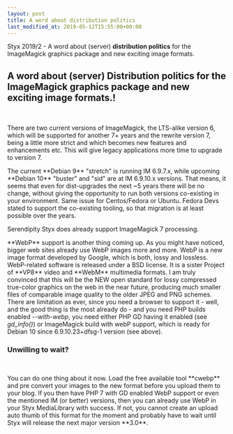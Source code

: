```yaml
---
layout: post
title: A word about distribution politics
last_modified_at: 2019-05-12T15:55:00+00:00
---
```


Styx 2019/2 - A word about (server) **distribution politics** for the ImageMagick graphics package and new exciting image formats.

<div markdown="1">
 <div>

<h2>A word about (server) Distribution politics for the ImageMagick graphics package and new exciting image formats.!</h2><br>

<p>There are two current versions of ImageMagick, the LTS-alike version 6, which will be supported for another 7+ years and the rewrite version 7,
being a little more strict and which becomes new features and enhancements etc. This will give legacy applications more time to upgrade to version 7.</p>

<p>The current **Debian 9** "stretch" is running IM 6.9.7.x, while upcoming **Debian 10** "buster" and "sid" are at IM 6.9.10.x versions.
That means, it seems that even for dist-upgrades the next ~5 years there will be no change, without giving the opportunity to run
both versions co-existing in your environment. Same issue for Centos/Fedora or Ubuntu. Fedora Devs stated to support the co-existing
tooling, so that migration is at least possible over the years.</p>

<p>Serendipity Styx does already support ImageMagick 7 processing.</p>

<p>**WebP** support is another thing coming up. As you might have noticed, bigger web sites already use WebP images more and more.
WebP is a new image format developed by Google, which is both, lossy and lossless. WebP-related software is released under a BSD license.
It is a sister Project of **VP8** video and **WebM** multimedia formats. I am truly convinced that this will be the NEW open standard for lossy
compressed true-color graphics on the web in the near future, producing much smaller files of comparable image quality to the older JPEG
and PNG schemes. There are limitation as ever, since you need a browser to support it - well, and the good thing is the most already
do - and you need PHP builds enabled <em>--with-webp</em>, you need either PHP GD having it enabled (see <em>gd_info()</em>) or
ImageMagick build with webP support, which is ready for Debian 10 since 6.9.10.23+dfsg-1 version (see above).</p>

<h3>Unwilling to wait?</h3><br>
<p>You can do one thing about it now. Load the free available tool **cwebp** and pre convert your images to the new format before you upload
them to your blog. If you then have PHP 7 with GD enabled WebP support or even the mentioned IM (or better) versions, then you can already
use WebP in your Styx MediaLibrary with success. If not, you cannot create an upload auto thumb of this format for the moment and probably
have to wait until Styx will release the next major version **3.0**.</p>

 </div>
</div>



